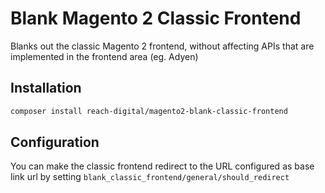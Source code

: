 # Blank Magento 2 Classic Frontend
Blanks out the classic Magento 2 frontend, without affecting APIs that are implemented in the frontend area (eg. Adyen)

## Installation
```sh
composer install reach-digital/magento2-blank-classic-frontend
```

## Configuration
You can make the classic frontend redirect to the URL configured as base link url by setting `blank_classic_frontend/general/should_redirect`
